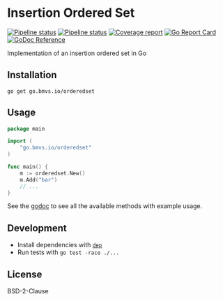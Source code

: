 # Insertion Ordered Set

[![Pipeline status](https://lab.bmvs.io/bs/orderedset.go/badges/master/pipeline.svg)](https://lab.bmvs.io/bs/orderedset.go/commits/master) [![Pipeline status](https://ci.appveyor.com/api/projects/status/idb4lqw76de547by/branch/master?svg=true)](https://ci.appveyor.com/project/brunomvsouza/orderedset-go-td6og/branch/master) [![Coverage report](https://lab.bmvs.io/bs/orderedset.go/badges/master/coverage.svg)](https://lab.bmvs.io/bs/orderedset.go/commits/master) [![Go Report Card](https://goreportcard.com/badge/lab.bmvs.io/bs/orderedset.go)](https://goreportcard.com/report/lab.bmvs.io/bs/orderedset.go) [![GoDoc Reference](https://godoc.org/go.bmvs.io/orderedset?status.svg)](http://godoc.org/go.bmvs.io/orderedset) 

Implementation of an insertion ordered set in Go

## Installation

```
go get go.bmvs.io/orderedset
```

## Usage

```go
package main

import (
	"go.bmvs.io/orderedset"
)

func main() {
	m := orderedset.New()
	m.Add("bar")
	// ...
}
```

See the [godoc](https://godoc.org/go.bmvs.io/orderedset) to see all the available methods with example usage.

## Development

- Install dependencies with [`dep`](https://github.com/golang/dep)
- Run tests with `go test -race ./...`

## License

BSD-2-Clause
